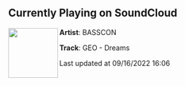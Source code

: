 ## Currently Playing on SoundCloud

[<img align="left" width="100" src="https://i1.sndcdn.com/artworks-000662009113-cexezi-t500x500.jpg">](https://soundcloud.com/basscon/geo-dreams)

**Artist**: BASSCON 

**Track**: GEO - Dreams

Last updated at 09/16/2022 16:06
